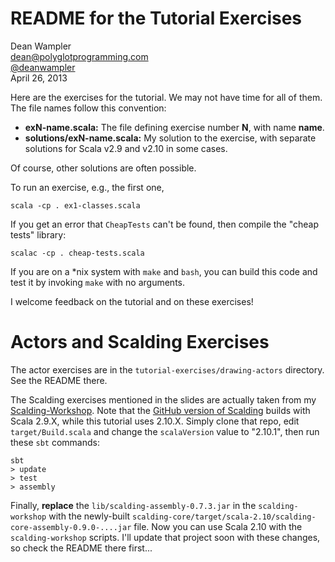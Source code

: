 # README for the Tutorial Exercises

Dean Wampler<br/>
[dean@polyglotprogramming.com](mailto:dean@polyglotprogramming.com)<br/>
[@deanwampler](https://twitter.com/deanwampler)<br/>
April 26, 2013

Here are the exercises for the tutorial. We may not have time for all of them. The file names follow this convention:

* **exN-name.scala:** The file defining exercise number **N**, with name **name**.
* **solutions/exN-name.scala:** My solution to the exercise, with separate solutions for Scala v2.9 and v2.10 in some cases.

Of course, other solutions are often possible.

To run an exercise, e.g., the first one,

    scala -cp . ex1-classes.scala

If you get an error that `CheapTests` can't be found, then compile the "cheap tests" library:

    scalac -cp . cheap-tests.scala

If you are on a *nix system with `make` and `bash`, you can build this code and test it by invoking `make` with no arguments.

I welcome feedback on the tutorial and on these exercises!

# Actors and Scalding Exercises

The actor exercises are in the `tutorial-exercises/drawing-actors` directory. See the README there.

The Scalding exercises mentioned in the slides are actually taken from my [Scalding-Workshop](https://github.com/deanwampler/scalding-workshop). Note that the [GitHub version of Scalding](https://github.com/twitter/scalding) builds with Scala 2.9.X, while this tutorial uses 2.10.X. Simply clone that repo, edit `target/Build.scala` and change the `scalaVersion` value to "2.10.1", then run these `sbt` commands:

    sbt
    > update
    > test
    > assembly

Finally, **replace** the `lib/scalding-assembly-0.7.3.jar` in the `scalding-workshop` with the newly-built `scalding-core/target/scala-2.10/scalding-core-assembly-0.9.0-....jar` file. Now you can use Scala 2.10 with the `scalding-workshop` scripts. I'll update that project soon with these changes, so check the README there first...


